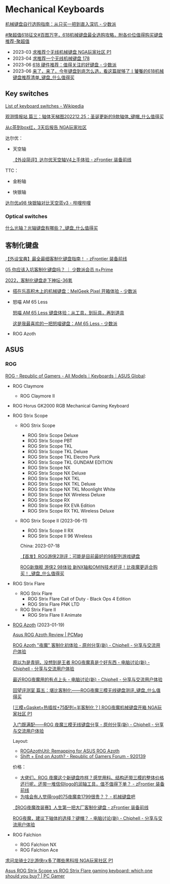 # Mechanical Keyboards
[机械键盘自行选购指南：从只买一把到直入深坑 - 少数派](https://sspai.com/post/64972)

[#聚超值618征文#百图万字，618机械键盘最全选购攻略，附各价位值得购买键盘推荐-聚超值](https://best.pconline.com.cn/yuanchuang/13087606.html)

- 2023-03 [求推荐个无线机械键盘 NGA玩家社区 P1](https://ngabbs.com/read.php?tid=35787270)
- 2023-04 [求推荐一个无线机械键盘 178](https://nga.178.com/read.php?tid=35839943&rand=695)
- 2023-06 [618 硬件推荐：值得关注的好键盘 - 少数派](https://sspai.com/post/80308)
- 2023-06 [来了，来了，今年键盘到底怎么选，看这篇就够了丨饕餮的618机械键盘推荐清单_键盘_什么值得买](https://post.smzdm.com/p/aev2xe03/)

## Key switches
[List of keyboard switches - Wikipedia](https://en.wikipedia.org/wiki/List_of_keyboard_switches)

[观测情报站 篇三：轴体天梯图202212.25：圣诞更新的9款轴体_键帽_什么值得买](https://post.smzdm.com/p/an3x2700/)

[从c茶到box红，3天后报告 NGA玩家社区](https://ngabbs.com/read.php?tid=30719344)

达尔优：
- 天空轴

  [【外设简评】达尔优天空轴V4上手体验 - zFrontier 装备前线](https://www.zfrontier.com/app/flow/OMlQQVlXbynK)

TTC：
- 金粉轴

- 快银轴

[达尔优a98 快银轴对比天空蓝v3 - 哔哩哔哩](https://www.bilibili.com/video/BV1cb4y187x6/)

### Optical switches
[什么光轴？光轴键盘有哪些？_键盘_什么值得买](https://post.smzdm.com/p/a7dr22r9/)

## 客制化键盘
[【外设宝典】最全最细客制化键盘指南！ - zFrontier 装备前线](https://www.zfrontier.com/app/flow/2wXVPWNnXn5v)

[05 你应该入坑客制化键盘吗？ ｜ 少数派会员 π+Prime](https://sspai.com/prime/story/SR-mechanical-keyboard-05)

[2022，客制化键盘走下神坛-36氪](https://36kr.com/p/2025522994900232)

- [搭在乐高积木上的机械键盘：MelGeek Pixel 开箱体验 - 少数派](https://sspai.com/post/77589)
- 怒喵 AM 65 Less
  
  [怒喵 AM 65 Less 键盘体验：从工具，到玩具，再到道具](https://mp.weixin.qq.com/s/UqCZNdS0cJABjiRgs54h2g)

  [这是我最喜欢的一把怒喵键盘：AM 65 Less - 少数派](https://sspai.com/post/77543)
- ROG Azoth

## ASUS
### ROG
[ROG - Republic of Gamers - All Models｜Keyboards｜ASUS Global](https://www.asus.com/accessories/keyboards/rog-republic-of-gamers/filter?Series=ROG-Republic-of-Gamers):
- ROG Claymore
  - ROG Claymore II

- ROG Horus GK2000 RGB Mechanical Gaming Keyboard

- ROG Strix Scope
  - ROG Strix Scope
    - ROG Strix Scope Deluxe
    - ROG Strix Scope PBT
    - ROG Strix Scope TKL
    - ROG Strix Scope TKL Deluxe
    - ROG Strix Scope TKL Electro Punk
    - ROG Strix Scope TKL GUNDAM EDITION
    - ROG Strix Scope NX
    - ROG Strix Scope NX Deluxe
    - ROG Strix Scope NX TKL
    - ROG Strix Scope NX TKL Deluxe
    - ROG Strix Scope NX TKL Moonlight White
    - ROG Strix Scope NX Wireless Deluxe
    - ROG Strix Scope RX
    - ROG Strix Scope RX EVA Edition
    - ROG Strix Scope RX TKL Wireless Deluxe
  - ROG Strix Scope II (2023-06-11)
    - ROG Strix Scope II RX
    - ROG Strix Scope II 96 Wireless

    China: 2023-07-18

    [【首发】ROG游侠2测评：可能是目前最好的98配列游戏键盘](https://www.zhihu.com/tardis/zm/art/644906757)

    [ROG新旗舰 游侠2 98体验 新NX轴和OMIN技术好评！比夜魔更适合购买！\_键盘\_什么值得买](https://post.smzdm.com/p/axzr62o3/)

- ROG Strix Flare
  - ROG Strix Flare
    - ROG Strix Flare Call of Duty - Black Ops 4 Edition
    - ROG Strix Flare PNK LTD
  - ROG Strix Flare II
    - ROG Strix Flare II Animate

- [ROG Azoth](https://rog.asus.com/keyboards/keyboards/aura-rgb/rog-azoth-model/) (2023-01-19)

  [Asus ROG Azoth Review | PCMag](https://www.pcmag.com/reviews/asus-rog-azoth)

  [ROG Azoth "夜魔" 客制化初体验 - 原创分享(新) - Chiphell - 分享与交流用户体验](https://www.chiphell.com/thread-2483486-1-1.html)

  [原以为是青铜，没想到是王者 ROG夜魔真是个好东西 - 电脑讨论(新) - Chiphell - 分享与交流用户体验](https://www.chiphell.com/forum.php?mod=viewthread&tid=2483679&mobile=no)

  [最近ROG夜魔用的有点上头 - 电脑讨论(新) - Chiphell - 分享与交流用户体验](https://www.chiphell.com/thread-2514656-1-1.html)

  [回望评测室 篇五：堪比客制化——ROG夜魔三模无线键盘测评_键盘_什么值得买](https://post.smzdm.com/p/ao93m879/)

  [\[三模+Gasket+热插拔+75配列=半客制化？\] ROG夜魔机械键盘开箱 NGA玩家社区 P1](https://bbs.nga.cn/read.php?tid=34949663)

  [入门既满配——ROG 夜魔三模无线键盘分享 - 原创分享(新) - Chiphell - 分享与交流用户体验](https://www.chiphell.com/forum.php?mod=viewthread&tid=2504041&extra=page%3D1&mobile=no)

  Layout:
  - [ROGAzothUtil: Remapping for ASUS ROG Azoth](https://github.com/Chaoses-Ib/ROGAzothUtil)
  - [Shift + End on Azoth? - Republic of Gamers Forum - 920139](https://rog-forum.asus.com/t5/gaming-keyboards/shift-end-on-azoth/td-p/920139)

  价格：
  - [大佬们，ROG 夜魔这个新键盘咋样？感觉用料、结构还带三模的整体价格还行呢，还带一堆信仰logo的润轴工具，值不值得下单？ - zFrontier 装备前线](https://www.zfrontier.com/app/flow/g0mPRv9YEqXb)
  - [为啥会有人觉得rog的75夜魔卖1799很贵？？ - 机械键盘吧](https://tieba.baidu.com/p/8212299320?pn=1)

  [【ROG夜魔改装赛】人生第一把大厂客制化键盘 - zFrontier 装备前线](https://www.zfrontier.com/app/flow/dowgdMn5Eqo9)

  [ROG夜魔，建议下轴体的选择？键帽？ - 电脑讨论(新) - Chiphell - 分享与交流用户体验](https://www.chiphell.com/thread-2484791-1-1.html)

- ROG Falchion
  - ROG Falchion NX
  - ROG Falchion Ace

[求问龙骑士2比游侠rx多了哪些黑科技 NGA玩家社区 P1](https://ngabbs.com/read.php?tid=29192624)

[Asus ROG Strix Scope vs ROG Strix Flare gaming keyboard: which one should you buy? | PC Gamer](https://www.pcgamer.com/asus-rog-strix-scope-vs-rog-strix-flare-gaming-keyboard-which-one-should-you-buy/)